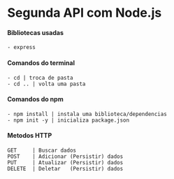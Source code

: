 # Segunda API com Node.js

#### Bibliotecas usadas
    - express

#### Comandos do terminal
    - cd | troca de pasta
    - cd .. | volta uma pasta
    
#### Comandos do npm
    - npm install | instala uma biblioteca/dependencias
    - npm init -y | inicializa package.json
    
#### Metodos HTTP
    GET     | Buscar dados
    POST    | Adicionar (Persistir) dados
    PUT     | Atualizar (Persistir) dados
    DELETE  | Deletar   (Persistir) dados
    